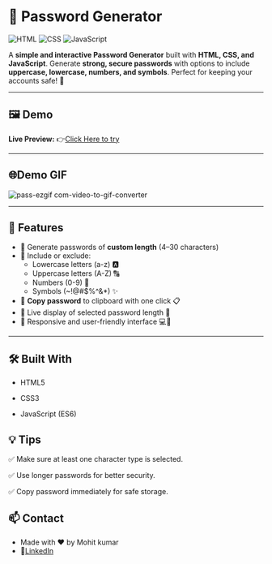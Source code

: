 # 🔐 Password Generator

![HTML](https://img.shields.io/badge/HTML5-orange) 
![CSS](https://img.shields.io/badge/CSS3-blue) 
![JavaScript](https://img.shields.io/badge/JavaScript-yellowgreen)

A **simple and interactive Password Generator** built with **HTML, CSS, and JavaScript**. Generate **strong, secure passwords** with options to include **uppercase, lowercase, numbers, and symbols**. Perfect for keeping your accounts safe! 🚀

---


## 🖼️ Demo

**Live Preview:** 👉[Click Here to try](https://shieldpass-js.netlify.app/) 

---

## 🌐Demo GIF

![pass-ezgif com-video-to-gif-converter](https://github.com/user-attachments/assets/eb825dd8-98e5-4604-87ae-a5c105893765)


---


## 🌟 Features

- 🔹 Generate passwords of **custom length** (4–30 characters)  
- 🔹 Include or exclude:
  - Lowercase letters (a-z) 🅰️  
  - Uppercase letters (A-Z) 🔠  
  - Numbers (0-9) 🔢  
  - Symbols (~!@#$%^&*) ✨  
- 🔹 **Copy password** to clipboard with one click 📋  
- 🔹 Live display of selected password length 🎯  
- 🔹 Responsive and user-friendly interface 💻📱  

---

## 🛠️ Built With

- HTML5

- CSS3

- JavaScript (ES6)

## 💡 Tips

✅ Make sure at least one character type is selected.

✅ Use longer passwords for better security.

✅ Copy password immediately for safe storage.

## 📫 Contact

- Made with ❤️ by Mohit kumar
 - 💼[LinkedIn](https://www.linkedin.com/in/mohit-kumar16)
